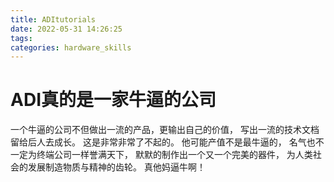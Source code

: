 ```yaml
---
title: ADItutorials
date: 2022-05-31 14:26:25
tags:
categories: hardware_skills 
---
```

# ADI真的是一家牛逼的公司
一个牛逼的公司不但做出一流的产品，更输出自己的价值，
写出一流的技术文档留给后人去成长。
这是非常非常了不起的。
他可能产值不是最牛逼的，
名气也不一定为终端公司一样誉满天下，
默默的制作出一个又一个完美的器件，
为人类社会的发展制造物质与精神的齿轮。
真他妈逼牛啊！